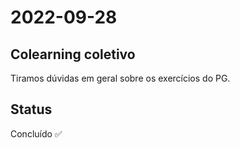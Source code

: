 # 2022-09-28

## Colearning coletivo

Tiramos dúvidas em geral sobre os exercícios do PG.

## Status

Concluído ✅
